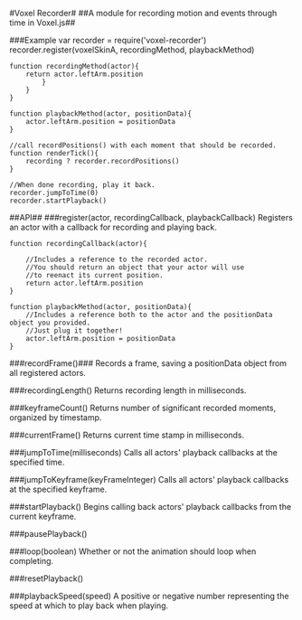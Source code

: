 #Voxel Recorder#
##A module for recording motion and events through time in Voxel.js##

###Example
	var recorder = require('voxel-recorder')
	recorder.register(voxelSkinA, recordingMethod, playbackMethod)

	function recordingMethod(actor){
		return actor.leftArm.position
			}
		}
	}

	function playbackMethod(actor, positionData){
		actor.leftArm.position = positionData
	}

	//call recordPositions() with each moment that should be recorded.
	function renderTick(){
		recording ? recorder.recordPositions()
	}

	//When done recording, play it back.
	recorder.jumpToTime(0)
	recorder.startPlayback()

##API##
###register(actor, recordingCallback, playbackCallback)
Registers an actor with a callback for recording and playing back.

	function recordingCallback(actor){

		//Includes a reference to the recorded actor.
		//You should return an object that your actor will use
		//to reenact its current position.
		return actor.leftArm.position
	}

	function playbackMethod(actor, positionData){
		//Includes a reference both to the actor and the positionData object you provided.
		//Just plug it together!
		actor.leftArm.position = positionData
	}

###recordFrame()###
Records a frame, saving a positionData object from all registered actors.

###recordingLength()
Returns recording length in milliseconds.

###keyframeCount()
Returns number of significant recorded moments, organized by timestamp.

###currentFrame()
Returns current time stamp in milliseconds.

###jumpToTime(milliseconds)
Calls all actors' playback callbacks at the specified time.

###jumpToKeyframe(keyFrameInteger)
Calls all actors' playback callbacks at the specified keyframe.

###startPlayback()
Begins calling back actors' playback callbacks from the current keyframe.

###pausePlayback()

###loop(boolean)
Whether or not the animation should loop when completing.

###resetPlayback()

###playbackSpeed(speed)
A positive or negative number representing the speed at which to play back when playing.